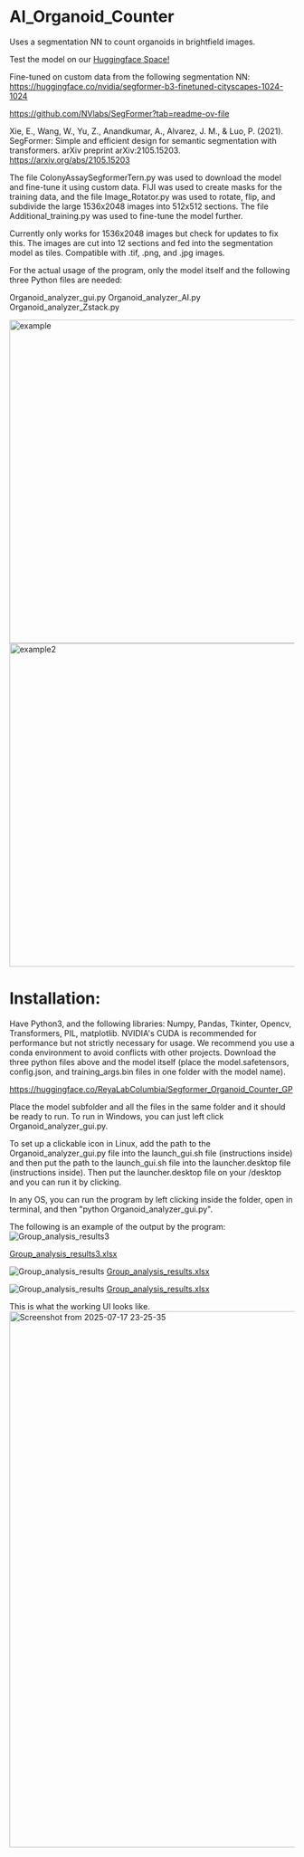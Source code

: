 # AI_Organoid_Counter
Uses a segmentation NN to count organoids in brightfield images.

Test the model on our [Huggingface Space!](https://huggingface.co/spaces/ReyaLabColumbia/OrganoidCounter)

Fine-tuned on custom data from the following segmentation NN:
https://huggingface.co/nvidia/segformer-b3-finetuned-cityscapes-1024-1024

https://github.com/NVlabs/SegFormer?tab=readme-ov-file

Xie, E., Wang, W., Yu, Z., Anandkumar, A., Alvarez, J. M., & Luo, P. (2021). SegFormer: Simple and efficient design for semantic segmentation with transformers. arXiv preprint arXiv:2105.15203. https://arxiv.org/abs/2105.15203

The file ColonyAssaySegformerTern.py was used to download the model and fine-tune it using custom data. FIJI was used to create masks for the training data, and the file Image_Rotator.py was used to rotate, flip, and subdivide the large 1536x2048 images into 512x512 sections. The file Additional_training.py was used to fine-tune the model further. 

Currently only works for 1536x2048 images but check for updates to fix this. The images are cut into 12 sections and fed into the segmentation model as tiles. Compatible with .tif, .png, and .jpg images.

For the actual usage of the program, only the model itself and the following three Python files are needed:

Organoid_analyzer_gui.py
Organoid_analyzer_AI.py
Organoid_analyzer_Zstack.py

<img width="572" alt="example" src="https://github.com/user-attachments/assets/739217d5-60bf-459b-a548-64d1ed42c316" />
<img width="572" alt="example2" src="https://github.com/user-attachments/assets/4d8a9ec4-f1f7-4bad-9ebe-16ba7b83b074" />

# Installation:
Have Python3, and the following libraries: Numpy, Pandas, Tkinter, Opencv, Transformers, PIL, matplotlib. NVIDIA's CUDA is recommended for performance but not strictly necessary for usage. We recommend you use a conda environment to avoid conflicts with other projects.
Download the three python files above and the model itself (place the model.safetensors, config.json, and training_args.bin files in one folder with the model name).

https://huggingface.co/ReyaLabColumbia/Segformer_Organoid_Counter_GP

Place the model subfolder and all the files in the same folder and it should be ready to run. To run in Windows, you can just left click Organoid_analyzer_gui.py. 

To set up a clickable icon in Linux, add the path to the Organoid_analyzer_gui.py file into the launch_gui.sh file (instructions inside) and then put the path to the launch_gui.sh file into the launcher.desktop file (instructions inside). Then put the launcher.desktop file on your /desktop and you can run it by clicking.

In any OS, you can run the program by left clicking inside the folder, open in terminal, and then "python Organoid_analyzer_gui.py".

The following is an example of the output by the program:
![Group_analysis_results3](https://github.com/user-attachments/assets/cd5feeca-e5a1-40db-afbc-6f53d5f71f71)

[Group_analysis_results3.xlsx](https://github.com/user-attachments/files/20004750/Group_analysis_results3.xlsx)

![Group_analysis_results](https://github.com/user-attachments/assets/3efed9ee-5fd2-4b1d-a49f-d6c5fc57bb23)
[Group_analysis_results.xlsx](https://github.com/user-attachments/files/21046062/Group_analysis_results.xlsx)

![Group_analysis_results](https://github.com/user-attachments/assets/6e866944-b373-4edb-89d8-89b76127bff8)
[Group_analysis_results.xlsx](https://github.com/user-attachments/files/21046066/Group_analysis_results.xlsx)

This is what the working UI looks like.
<img width="1447" height="948" alt="Screenshot from 2025-07-17 23-25-35" src="https://github.com/user-attachments/assets/e865662b-b9df-4c27-a349-fe0a876fc4e6" />
